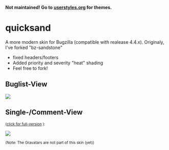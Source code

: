 **Not maintained! Go to [userstyles.org](https://userstyles.org/styles/browse?search_terms=bugzilla) for themes.**

quicksand
======

A more modern skin for Bugzilla (compatible with realease 4.4.x).
Originaly, I've forked "bz-sandstone"

*  fixed headers/footers
*  Added priority and severity "heat" shading
*  Feel free to fork!

## Buglist-View
<img src="http://i.imgur.com/hLWwe0f.png">




## Single-/Comment-View
<sup>([click for full-version](http://i.imgur.com/g1wJ4oF.png) ):</sub>

[<img src="http://i.imgur.com/g1wJ4oFl.png">](http://i.imgur.com/g1wJ4oF.png)

<sup>(Note: The Gravatars are not part of this skin (yet))</sub>
